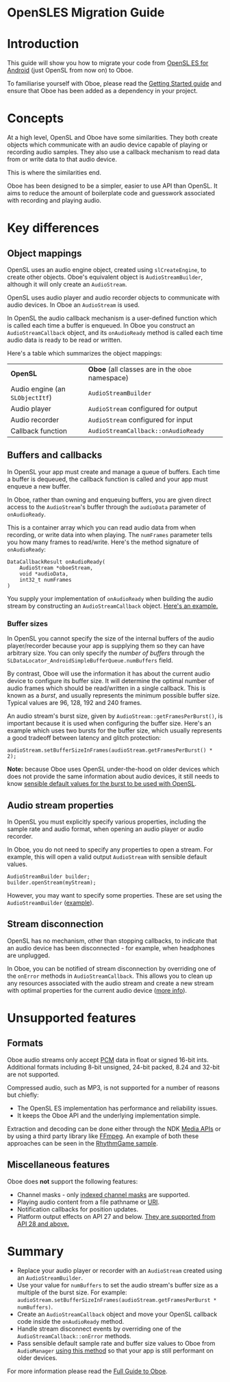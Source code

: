 OpenSLES Migration Guide
===

# Introduction

This guide will show you how to migrate your code from [OpenSL ES for Android](https://developer.android.com/ndk/guides/audio/opensl/opensl-for-android) (just OpenSL from now on) to Oboe. 

To familiarise yourself with Oboe, please read the [Getting Started guide](https://github.com/google/oboe/blob/master/docs/GettingStarted.md) and ensure that Oboe has been added as a dependency in your project.


# Concepts

At a high level, OpenSL and Oboe have some similarities. They both create objects which communicate with an audio device capable of playing or recording audio samples. They also use a callback mechanism to read data from or write data to that audio device.

This is where the similarities end.

Oboe has been designed to be a simpler, easier to use API than OpenSL. It aims to reduce the amount of boilerplate code and guesswork associated with recording and playing audio.


# Key differences


## Object mappings

OpenSL uses an audio engine object, created using `slCreateEngine`, to create other objects. Oboe's equivalent object is `AudioStreamBuilder`, although it will only create an `AudioStream`.

OpenSL uses audio player and audio recorder objects to communicate with audio devices. In Oboe an `AudioStream` is used.

In OpenSL the audio callback mechanism is a user-defined function which is called each time a buffer is enqueued. In Oboe you construct an `AudioStreamCallback` object, and its `onAudioReady` method is called each time audio data is ready to be read or written.  

Here's a table which summarizes the object mappings:


<table>
  <tr>
   <td><strong>OpenSL</strong>
   </td>
   <td><strong>Oboe </strong>(all classes are in the <code>oboe</code> namespace)
   </td>
  </tr>
  <tr>
   <td>Audio engine (an <code>SLObjectItf</code>)
   </td>
   <td><code>AudioStreamBuilder</code>
   </td>
  </tr>
  <tr>
   <td>Audio player
   </td>
   <td><code>AudioStream</code> configured for output
   </td>
  </tr>
  <tr>
   <td>Audio recorder
   </td>
   <td><code>AudioStream</code> configured for input
   </td>
  </tr>
  <tr>
   <td>Callback function
   </td>
   <td><code>AudioStreamCallback::onAudioReady</code>
   </td>
  </tr>
</table>



## Buffers and callbacks

In OpenSL your app must create and manage a queue of buffers. Each time a buffer is dequeued, the callback function is called and your app must enqueue a new buffer.

In Oboe, rather than owning and enqueuing buffers, you are given direct access to the `AudioStream`'s buffer through the `audioData` parameter of `onAudioReady`.

This is a container array which you can read audio data from when recording, or write data into when playing. The `numFrames` parameter tells you how many frames to read/write. Here's the method signature of `onAudioReady`:


```
DataCallbackResult onAudioReady(
    AudioStream *oboeStream,
    void *audioData,
    int32_t numFrames
)
```


You supply your implementation of `onAudioReady` when building the audio stream by constructing an `AudioStreamCallback` object. [Here's an example.](https://github.com/google/oboe/blob/master/docs/GettingStarted.md#creating-an-audio-stream)


### Buffer sizes

In OpenSL you cannot specify the size of the internal buffers of the audio player/recorder because your app is supplying them so they can have arbitrary size. You can only specify the _number of buffers_ through the `SLDataLocator_AndroidSimpleBufferQueue.numBuffers` field.

By contrast, Oboe will use the information it has about the current audio device to configure its buffer size. It will determine the optimal number of audio frames which should be read/written in a single callback. This is known as a _burst_, and usually represents the minimum possible buffer size. Typical values are 96, 128, 192 and 240 frames.  

An audio stream's burst size, given by `AudioStream::getFramesPerBurst()`, is important because it is used when configuring the buffer size. Here's an example which uses two bursts for the buffer size, which usually represents a good tradeoff between latency and glitch protection:


```
audioStream.setBufferSizeInFrames(audioStream.getFramesPerBurst() * 2);
```


**Note:** because Oboe uses OpenSL under-the-hood on older devices which does not provide the same information about audio devices, it still needs to know [sensible default values for the burst to be used with OpenSL](https://github.com/google/oboe/blob/master/docs/GettingStarted.md#obtaining-optimal-latency).


## Audio stream properties

In OpenSL you must explicitly specify various properties, including the sample rate and audio format, when opening an audio player or audio recorder.

In Oboe, you do not need to specify any properties to open a stream. For example, this will open a valid output `AudioStream` with sensible default values.


```
AudioStreamBuilder builder;
builder.openStream(myStream);
```


However, you may want to specify some properties. These are set using the `AudioStreamBuilder` ([example](https://github.com/google/oboe/blob/master/docs/FullGuide.md#set-the-audio-stream-configuration-using-an-audiostreambuilder)).


## Stream disconnection

OpenSL has no mechanism, other than stopping callbacks, to indicate that an audio device has been disconnected - for example, when headphones are unplugged.

In Oboe, you can be notified of stream disconnection by overriding one of the `onError` methods in `AudioStreamCallback`. This allows you to clean up any resources associated with the audio stream and create a new stream with optimal properties for the current audio device ([more info](https://github.com/google/oboe/blob/master/docs/FullGuide.md#disconnected-audio-stream)).


# Unsupported features


## Formats

Oboe audio streams only accept [PCM](https://en.wikipedia.org/wiki/Pulse-code_modulation) data in float or signed 16-bit ints. Additional formats including 8-bit unsigned, 24-bit packed, 8.24 and 32-bit are not supported.

Compressed audio, such as MP3, is not supported for a number of reasons but chiefly:



*   The OpenSL ES implementation has performance and reliability issues.
*   It keeps the Oboe API and the underlying implementation simple.

Extraction and decoding can be done either through the NDK [Media APIs](https://developer.android.com/ndk/reference/group/media) or by using a third party library like [FFmpeg](https://ffmpeg.org/). An example of both these approaches can be seen in the [RhythmGame sample](https://github.com/google/oboe/tree/master/samples/RhythmGame).


## Miscellaneous features

Oboe does **not** support the following features:



*   Channel masks - only [indexed channel masks](https://developer.android.com/reference/kotlin/android/media/AudioFormat#channel-index-masks) are supported.
*   Playing audio content from a file pathname or [URI](https://en.wikipedia.org/wiki/Uniform_Resource_Identifier).
*   Notification callbacks for position updates.
*   Platform output effects on API 27 and below. [They are supported from API 28 and above.](https://github.com/google/oboe/blob/master/docs/notes/effects.md)


# Summary



*   Replace your audio player or recorder with an `AudioStream` created using an `AudioStreamBuilder`.
*   Use your value for `numBuffers` to set the audio stream's buffer size as a multiple of the burst size. For example: `audioStream.setBufferSizeInFrames(audioStream.getFramesPerBurst * numBuffers)`.
*   Create an `AudioStreamCallback` object and move your OpenSL callback code inside the `onAudioReady` method.
*   Handle stream disconnect events by overriding one of the `AudioStreamCallback::onError` methods.
*   Pass sensible default sample rate and buffer size values to Oboe from `AudioManager` [using this method](https://github.com/google/oboe/blob/master/docs/GettingStarted.md#obtaining-optimal-latency) so that your app is still performant on older devices.

For more information please read the [Full Guide to Oboe](https://github.com/google/oboe/blob/master/docs/FullGuide.md).
